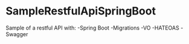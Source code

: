 # SampleRestfulApiSpringBoot
Sample of a restful API with:
	-Spring Boot
	-Migrations
	-VO
	-HATEOAS
	-Swagger